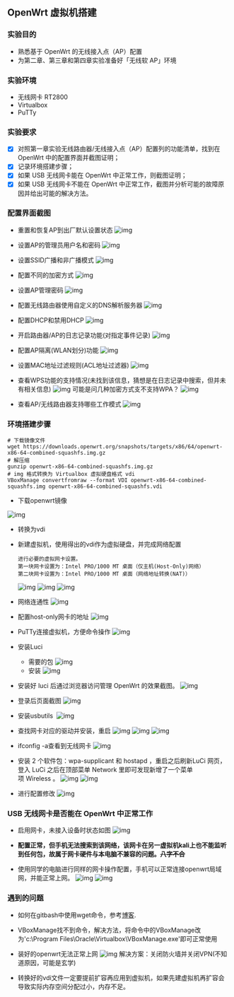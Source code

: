 ## OpenWrt 虚拟机搭建

### 实验目的

- 熟悉基于 OpenWrt 的无线接入点（AP）配置
- 为第二章、第三章和第四章实验准备好「无线软 AP」环境

### 实验环境

- 无线网卡 RT2800
- Virtualbox
- PuTTy

### 实验要求

- [x] 对照第一章实验无线路由器/无线接入点（AP）配置列的功能清单，找到在 OpenWrt 中的配置界面并截图证明；
- [x] 记录环境搭建步骤；
- [x] 如果 USB 无线网卡能在 OpenWrt 中正常工作，则截图证明；
- [x] 如果 USB 无线网卡不能在 OpenWrt 中正常工作，截图并分析可能的故障原因并给出可能的解决方法。

### 配置界面截图

- 重置和恢复AP到出厂默认设置状态
![img](img/重置和恢复AP到出厂默认设置状态.png)

- 设置AP的管理员用户名和密码
![img](img/设置AP的管理员用户名和密码.png)

- 设置SSID广播和非广播模式
![img](img/设置SSID广播和非广播模式.png)

- 配置不同的加密方式
![img](img/配置不同的加密方式.png)

- 设置AP管理密码
![img](img/设置AP管理密码.png)

- 配置无线路由器使用自定义的DNS解析服务器
![img](img/配置无线路由器使用自定义的DNS解析服务器.png)

- 配置DHCP和禁用DHCP
![img](img/配置DHCP和禁用DHCP.png)

- 开启路由器/AP的日志记录功能(对指定事件记录)
![img](img/开启路由器AP的日志记录功能（对指定事件记录）.png)

- 配置AP隔离(WLAN划分)功能
![img](img/配置AP隔离(WLAN划分)功能.png)

- 设置MAC地址过滤规则(ACL地址过滤器)
![img](img/设置MAC地址过滤规则（ACL地址过滤器）.png)

- 查看WPS功能的支持情况(未找到该信息，猜想是在日志记录中搜索，但并未有相关信息)
![img](img/WPS.png)
可能是问几种加密方式支不支持WPA？
![img](img/WPA支持情况.png)

- 查看AP/无线路由器支持哪些工作模式
![img](img/查看AP无线路由器支持哪些工作模式.png)

### 环境搭建步骤

```
# 下载镜像文件
wget https://downloads.openwrt.org/snapshots/targets/x86/64/openwrt-x86-64-combined-squashfs.img.gz
# 解压缩
gunzip openwrt-x86-64-combined-squashfs.img.gz
# img 格式转换为 Virtualbox 虚拟硬盘格式 vdi
VBoxManage convertfromraw --format VDI openwrt-x86-64-combined-squashfs.img openwrt-x86-64-combined-squashfs.vdi
```
- 下载openwrt镜像

![img](img/下载openWrt镜像.png)

- 转换为vdi

- 新建虚拟机，使用得出的vdi作为虚拟硬盘，并完成网络配置
    ```
    进行必要的虚拟网卡设置。
    第一块网卡设置为：Intel PRO/1000 MT 桌面（仅主机(Host-Only)网络）
    第二块网卡设置为：Intel PRO/1000 MT 桌面（网络地址转换(NAT)）
    ```
    ![img](img/配置网络1.png)
    ![img](img/配置网络2.png)
    ![img](img/配置网络3.png)

- 网络连通性
![img](img/网络连通性.png)

- 配置host-only网卡的地址
![img](img/配置网络4.png)

- PuTTy连接虚拟机，方便命令操作
![img](img/putty%20ssh连接虚拟机.png)

- 安装Luci

    + 需要的包
    ![img](img/安装luci需要的包.png)
    + 安装
    ![img](img/安装luci.png)

- 安装好 luci 后通过浏览器访问管理 OpenWrt 的效果截图。
![img](img/访问openwrt页面截图.png)
- 登录后页面截图
![img](img/登录后页面截图.png)

- 安装usbutils 
![img](img/安装usbutils.png)

- 查找网卡对应的驱动并安装，重启
![img](img/驱动安装前.png)
![img](img/查找网卡对应的驱动并安装%20重启.png)
![img](img/驱动安装成功.png)

- ifconfig -a查看到无线网卡
![img](img/ifconfig%20-a详情.png)

- 安装 2 个软件包：wpa-supplicant 和 hostapd ，重启之后刷新LuCi 网页，登入 LuCi 之后在顶部菜单 Network 里即可发现新增了一个菜单项 Wireless 。
![img](img/安装%202%20个软件包.png)
![img](img/新增wireless.png)

- 进行配置修改
![img](img/无线网络配置修改.png)

### USB 无线网卡是否能在 OpenWrt 中正常工作
- 启用网卡，未接入设备时状态如图
![img](img/启用网卡未接入设备状态图.png)

- **配置正常，但手机无法搜索到该网络，该网卡在另一虚拟机kali上也不能监听到任何包，故属于网卡硬件与本电脑不兼容的问题。~~八字不合~~**

- 使用同学的电脑进行同样的网卡操作配置，手机可以正常连接openwrt局域网，并能正常上网。
![img](img/手机连接openwrt网络.png)
![img](img/手机网络查看.jpg)


### 遇到的问题
- 如何在gitbash中使用wget命令，参考[博客](https://blog.csdn.net/eddy23513/article/details/106621754/).
- VBoxManage找不到命令，解决方法，将命令中的VBoxManage改为'c:\Program Files\Oracle\Virtualbox\VBoxManage.exe'即可正常使用
- 装好的openwrt无法正常上网
![img](img/无法上网.png)
解决方案：关闭防火墙并关闭VPN(不知道原因，可能是玄学)

- 转换好的vdi文件一定要提前扩容再应用到虚拟机，如果先建虚拟机再扩容会导致实际内存空间分配过小，内存不足。






